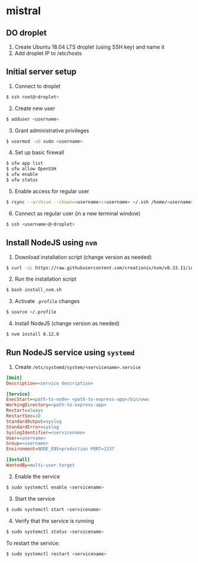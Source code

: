 # mistral

## DO droplet
1. Create Ubuntu 18.04 LTS droplet (using SSH key) and name it
2. Add droplet IP to /etc/hosts

## Initial server setup

1. Connect to droplet
```bash
$ ssh root@<droplet>
```

2. Create new user
```bash
$ adduser <username>
```

3. Grant administrative privileges
```bash
$ usermod -aG sudo <username>
```

4. Set up basic firewall
```bash
$ ufw app list
$ ufw allow OpenSSH
$ ufw enable
$ ufw status
```

5. Enable access for regular user
```bash
$ rsync --archive --chown=<username>:<username> ~/.ssh /home/<username>
```

6. Connect as regular user (in a new terminal window)
```bash
$ ssh <username>@<droplet>
```

## Install NodeJS using `nvm`

1. Download installation script (change version as needed)
```bash
$ curl -sL https://raw.githubusercontent.com/creationix/nvm/v0.33.11/install.sh -o install_nvm.sh
```

2. Run the installation script
```bash
$ bash install_nvm.sh
```

3. Activate `.profile` changes
```bash
$ source ~/.profile
```

4. Install NodeJS (change version as needed)
```bash
$ nvm install 8.12.0
```

## Run NodeJS service using `systemd`

1. Create `/etc/systemd/system/<servicename>.service`
```ini
[Unit]
Description=<service description>

[Service]
ExecStart=<path-to-node> <path-to-express-app>/bin/www
WorkingDirectory=<path-to-express-app>
Restart=always
RestartSec=10
StandardOutput=syslog
StandardError=syslog
SyslogIdentifier=<servicename>
User=<username>
Group=<username>
Environment=NODE_ENV=production PORT=1337

[Install]
WantedBy=multi-user.target
```

2. Enable the service
```bash
$ sudo systemctl enable <servicename>
```

3. Start the service
```bash
$ sudo systemctl start <servicename>
```

4. Verify that the service is running
```bash
$ sudo systemctl status <servicename>
```

To restart the service:
```bash
$ sudo systemctl restart <servicename>
```
